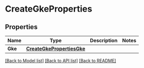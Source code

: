 # CreateGkeProperties

## Properties
Name | Type | Description | Notes
------------ | ------------- | ------------- | -------------
**Gke** | [**CreateGkePropertiesGke**](CreateGKEProperties_gke.md) |  | 

[[Back to Model list]](../README.md#documentation-for-models) [[Back to API list]](../README.md#documentation-for-api-endpoints) [[Back to README]](../README.md)


